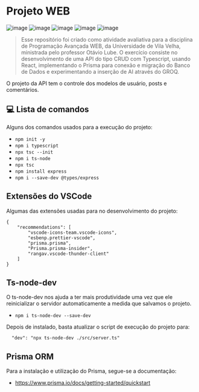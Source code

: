# Projeto WEB

![image](https://img.shields.io/badge/TypeScript-007ACC?style=for-the-badge&logo=typescript&logoColor=white)
![image](https://img.shields.io/badge/Node%20js-339933?style=for-the-badge&logo=nodedotjs&logoColor=white)
![image](https://img.shields.io/badge/Express%20js-000000?style=for-the-badge&logo=express&logoColor=white)
![image](https://img.shields.io/badge/React-20232A?style=for-the-badge&logo=react&logoColor=61DAFB)
![image](https://img.shields.io/badge/ts--node-3178C6?style=for-the-badge&logo=ts-node&logoColor=white)

> Esse repositório foi criado como atividade avaliativa para a disciplina de Programação Avançada WEB, da Universidade de Vila Velha, ministrada pelo professor Otávio Lube. O exercício consiste no desenvolvimento de uma API do tipo CRUD com Typescript, usando React, implementando o Prisma para conexão e migração do Banco de Dados e experimentando a inserção de AI através do GROQ.

O projeto da API tem o controle dos modelos de usuário, posts e comentários.

## 💻 Lista de comandos

Alguns dos comandos usados para a execução do projeto:

- ``` npm init -y ```
- ``` npm i typescript ```
- ``` npx tsc --init ```
- ``` npm i ts-node ```
- ``` npx tsc ```
- ``` npm install express ```
- ``` npm i --save-dev @types/express ```

## Extensões do VSCode

Algumas das extensões usadas para no desenvolvimento do projeto:

```
{
    "recommendations": [
        "vscode-icons-team.vscode-icons",
        "esbenp.prettier-vscode",
        "prisma.prisma",
        "Prisma.prisma-insider",
        "rangav.vscode-thunder-client"
    ]
}
```

## Ts-node-dev

O ts-node-dev nos ajuda a ter mais produtividade uma vez que ele reinicializar o servidor automaticamente a medida que salvamos o projeto.

- ``` npm i ts-node-dev --save-dev ```

Depois de instalado, basta atualizar o script de execução do projeto para:

```
  "dev": "npx ts-node-dev ./src/server.ts"
```

## Prisma ORM

Para a instalação e utilização do Prisma, segue-se a documentação:

- https://www.prisma.io/docs/getting-started/quickstart

